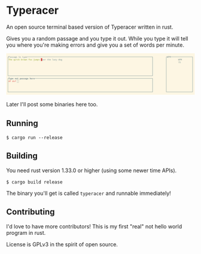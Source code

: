 # Typeracer

An open source terminal based version of Typeracer written in rust.

Gives you a random passage and you type it out. While you type it will tell you
where you're making errors and give you a set of words per minute.

![User typing away having a great time in their terminal](/assets/typing.jpg)

Later I'll post some binaries here too.

## Running

```
$ cargo run --release
```

## Building
You need rust version 1.33.0 or higher (using some newer time APIs).

```
$ cargo build release
```

The binary you'll get is called `typeracer` and runnable immediately!

## Contributing

I'd love to have more contributors! This is my first "real" not hello world
program in rust.

License is GPLv3 in the spirit of open source.
